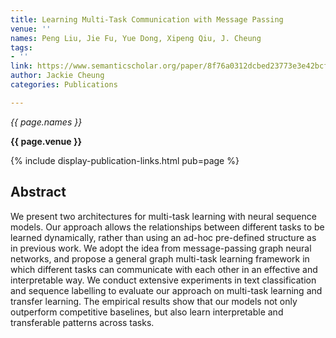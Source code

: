 ```yaml
---
title: Learning Multi-Task Communication with Message Passing
venue: ''
names: Peng Liu, Jie Fu, Yue Dong, Xipeng Qiu, J. Cheung
tags:
- ''
link: https://www.semanticscholar.org/paper/8f76a0312dcbed23773e3e42bcf0b5ed534f6f5a
author: Jackie Cheung
categories: Publications

---
```


*{{ page.names }}*

**{{ page.venue }}**

{% include display-publication-links.html pub=page %}

## Abstract

We present two architectures for multi-task learning with neural sequence models. Our approach allows the relationships between different tasks to be learned dynamically, rather than using an ad-hoc pre-defined structure as in previous work. We adopt the idea from message-passing graph neural networks, and propose a general graph multi-task learning framework in which different tasks can communicate with each other in an effective and interpretable way. We conduct extensive experiments in text classification and sequence labelling to evaluate our approach on multi-task learning and transfer learning. The empirical results show that our models not only outperform competitive baselines, but also learn interpretable and transferable patterns across tasks.